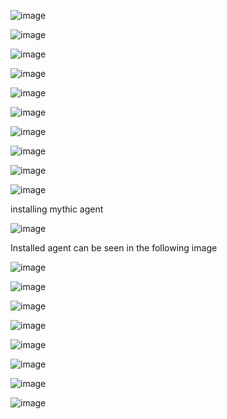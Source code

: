 ![image](https://github.com/user-attachments/assets/b5a13b01-f302-49bd-a7a4-76388d020505)



![image](https://github.com/user-attachments/assets/9e8e2bd4-d03b-4e15-a124-1829d32c4e07)



![image](https://github.com/user-attachments/assets/3e632b0f-1515-45bf-bfe0-0568189ea570)



![image](https://github.com/user-attachments/assets/c54d6b2b-110a-413f-84ed-d79c5f36ac81)


![image](https://github.com/user-attachments/assets/eb67272e-569c-4516-9f57-3f83aba72583)



![image](https://github.com/user-attachments/assets/7df23aa3-0432-4552-a490-04d18ac17f64)


![image](https://github.com/user-attachments/assets/81adafc4-9fd2-499a-9aa5-a7d245022b64)

![image](https://github.com/user-attachments/assets/72ceeddb-b2ee-4a7f-9f72-0db0fb284eca)

![image](https://github.com/user-attachments/assets/199a2d26-e82d-4452-ae5e-55f484a050e3)



![image](https://github.com/user-attachments/assets/a5e3b234-2185-4c46-8e9f-23caa14b1381)

installing mythic agent

![image](https://github.com/user-attachments/assets/8ad102d3-ac1c-4a9d-a866-9eea4a1f69e4)

Installed agent can be seen in the following image

![image](https://github.com/user-attachments/assets/5a3f7297-d0ae-40a6-af93-761bb802c5a5)


![image](https://github.com/user-attachments/assets/7043b905-07a7-4cee-8204-fb918258e34d)

![image](https://github.com/user-attachments/assets/f58d4c33-8266-45bf-bfcd-75a39879a8e5)


![image](https://github.com/user-attachments/assets/08fe154e-03d2-4787-bb06-391e0a90b2d4)


![image](https://github.com/user-attachments/assets/8c9eb899-74e7-417b-8bb3-7e13f84bd724)

![image](https://github.com/user-attachments/assets/8086c708-7f02-49f1-97b6-315cae6a12c1)

![image](https://github.com/user-attachments/assets/9ab1c3f2-d0ee-458c-8bd4-c30463fb6623)



![image](https://github.com/user-attachments/assets/79b29e89-30ec-4d9e-8732-7fe8110ece4e)








